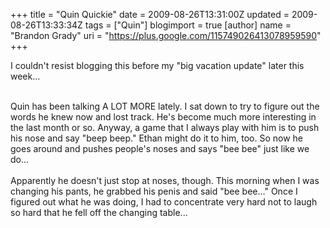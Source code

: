 +++
title = "Quin Quickie"
date = 2009-08-26T13:31:00Z
updated = 2009-08-26T13:33:34Z
tags = ["Quin"]
blogimport = true 
[author]
	name = "Brandon Grady"
	uri = "https://plus.google.com/115749026413078959590"
+++

I couldn't resist blogging this before my "big vacation update" later this week...<div><br /></div><div>Quin has been talking A LOT MORE lately.  I sat down to try to figure out the words he knew now and lost track.  He's become much more interesting in the last month or so.  Anyway, a game that I always play with him is to push his nose and say "beep beep."  Ethan might do it to him, too.  So now he goes around and pushes people's noses and says "bee bee" just like we do...</div><div><br /></div><div>Apparently he doesn't just stop at noses, though.  This morning when I was changing his pants, he grabbed his penis and said "bee bee..."  Once I figured out what he was doing, I had to concentrate very hard not to laugh so hard that he fell off the changing table...</div>

